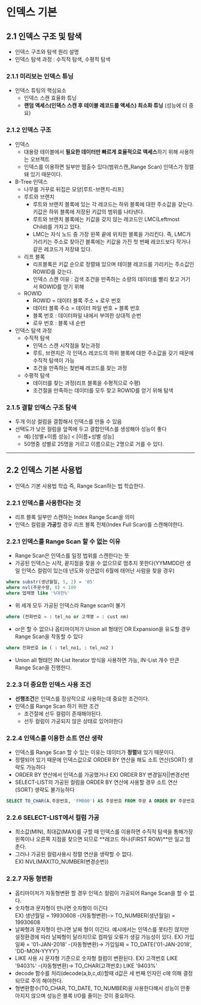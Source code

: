 # 인덱스 기본

## 2.1 인덱스 구조 및 탐색
- 인덱스 구조와 탐색 원리 설명
- 인덱스 탐색 과정 : 수직적 탐색, 수평적 탐색

### 2.1.1 미리보는 인덱스 튜닝
- 인덱스 튜팅의 핵심요소
    - 인덱스 스캔 효율화 튜닝 
    - **랜덤 액세스(인덱스 스캔 후 테이블 레코드를 액세스) 최소화 튜닝** (성능에 더 중요)
 
### 2.1.2 인덱스 구조
- 인덱스
  - 대용량 테이블에서 **필요한 데이터만 빠르게 효율적으로 엑세스**하기 위해 사용하는 오브젝트  
  - 인덱스를 이용하면 일부만 멈출수 있다(범위스캔_Range Scan) 인덱스가 정렬돼 있기 때문이다.
- B-Tree 인덱스
  - 나무를 거꾸로 뒤집은 모양[루트-브랜치-리프]
  - 루트와 브랜치
    - 루트와 브랜치 블록에 있는 각 레코드는 하위 블록에 대한 주소값을 갖는다. 키값은 하위 블록에 저장된 키값의 범위를 나타낸다.
    - 루트와 브랜치 블록에는 키값을 갖지 않는 레코드인 LMC(Leftmost Child)를 가지고 있다.
    - LMC는 자식 노드 중 가장 왼쪽 끝에 위치한 블록을 가리킨다. 즉, LMC가 가리키는 주소로 찾아간 블록에는 키값을 가진 첫 번째 레코드보다 작거나 같은 레코드가 저장돼 있다.
  - 리프 블록
    - 리프블록은 키값 순으로 정렬돼 있으며 테이블 레코드를 가리키는 주소값인 ROWID를 갖는다.
    - 인덱스 스캔 이유 : 검색 조건을 만족하는 소량의 데이터를 빨리 찾고 거기서 ROWID를 얻기 위해
  - ROWID
    - ROWID = 데이터 블록 주소 + 로우 번호
    - 데이터 블록 주소 = 데이터 파일 번호 + 블록 번호
    - 블록 번호 : 데이터파일 내에서 부여한 상대적 순번
    - 로우 번호 : 블록 내 순번
- 인덱스 탐색 과정
   - 수직적 탐색
      -  인덱스 스캔 시작점을 찾는과정
      -  루트, 브랜치은 각 인덱스 레코드의 하위 블록에 대한 주소값을 갖기 때문에 수직적 탐색이 가능
      -  조건을 만족하는 첮번째 레코드를 찾는 과정
   - 수평적 탐색
     - 데이터를 찾는 과정(리프 블록을 수평적으로 수평)
     - 조건절을 만족하는 데이터를 모두 찾고 ROWID를 얻기 위해 탐색

### 2.1.5 결할 인덱스 구조 탐색
- 두개 이상 컬럼을 결합해서 인덱스를 만들 수 있음
- 선택도가 낮은 컬럼을 앞쪽에 두고 결합인덱스를 생성해야 성능이 좋다
  - 예) [성별+이름 성능] <  [이름+성별 성능]
  -  50명중 성별로 25명을 거르고 이름으로는 2명으로 거를 수 있다.

---
## 2.2 인덱스 기본 사용법
- 인덱스 기본 사용법 학습 즉, Range Scan하는 법 학습한다.

### 2.2.1 인덱스를 사용한다는 것
- 리프 블록 일부만 스캔하는 Index Range Scan을 의미
- 인덱스 컬럼을 **가공**할 경우 리프 블록 전체(Index Full Scan)를 스캔해야한다.

### 2.2.1 인덱스를 Range Scan 할 수 없는 이유
- Range Scan은 인덱스를 일정 법위를 스캔한다는 뜻
- 가공된 인덱스는 시작, 끝지점을 찾을 수 없으므로 멈추지 못한다(YYMMDD란 생일 인덱스 컬럼이 있는데 년도와 상관없이 6월에 태어난 사람을 찾을 경우)
```sql
where substr(생년월일, 5, 2) = '05' 
where nvl(주문수량, 0) < 100
where 업체명 like '%대한%'
```
- 위 세개 모두 가공된 인덱스라 Range scan이 불가
```sql
where (전화번호 = : tel_no or 고객명 = : cust nm)
```
- or은 할 수 없으나 옵티마이저가 Union all 형태인 OR Expansion을 유도할 경우 Range Scan을 작동할 수 있다
```sql
where 전화번호 in ( : tel_no1, : tel_no2 )
```
- Union all 형태인 IN-List Iterator 방식을 사용하면 가능, IN-List 개수 만큰 Range Scan을 진행한다.

### 2.2.3 더 중요한 인덱스 사용 조건 
- **선행조건**은 인덱스를 정상적으로 사용하는데 중요한 조건이다.
- 인덱스를 Range Scan 하기 위한 조건
  - 조건절에 선두 컬럼이 존재해야된다.
  - 선두 컬럼이 가공되지 않은 상태로 있어야한다

### 2.2.4 인덱스를 이용한 소트 연산 생략
- 인덱스를 Range Scan 할 수 있는 이유는 데이터가 **정렬**돼 있기 때문이다.
- 정렬되어 있기 때문에 인덱스값으로 ORDER BY 연산을 해도 소트 연산(SORT) 생략도 가능하다
- ORDER BY 연산에서 인덱스를 가공했거나 EX) ORDER BY 변경일자||변경선번
- SELECT-LIST의 가공된 컬럼을 ORDER BY 연산에 사용할 경우 소트 연산(SORT) 생략도 불가능하다
```sql
SELECT TO_CHAR(A.주문번호, 'FM000') AS 주문번호 FROM 주문 A ORDER BY 주문번호)
```

### 2.2.6 SELECT-LIST에서 컬럼 가공
- 최소값(MIN), 최대값(MAX)를 구할 때 인덱스를 이용하면 수직적 탐색을 통해가장 왼쪽이나 오른쪽 지점을 찾으면 되므로 **레코드 하나(FIRST ROW)**만 일고 멈춘다.
- 그러나 가공된 컬럼사용시 정렬 연산을 생략할 수 없다.  
   EX) NVL(MAX(TO_NUMBER(변경순번))

### 2.2.7 자동 형변환
- 옵티마이저가 자동형변환 할 경우 인덱스 컬럼이 가공되어 Range Scan을 할 수 없다.
- 숫자형과 문자형이 만나면 숫자형이 이긴다  
  EX) 생년월일 = 19930608  -(자동형변환)-> TO_NUMBER(생년월일) = 19930608
- 날짜형과 문자형이 만나면 날짜 형이 이긴다. 예시에서는 인덱스를 못타진 않지만 설정환경에 따라 날짜형이 달라지므로 컴파일 오류가 생길 가능성이 있다.
  EX) 가입일짜 = '01-JAN-2018' -(자동형변환)->  가입일짜 = TO_DATE('01-JAN-2018', 'DD-MON-YYYY')
- LIKE 사용 시 문자형 기준으로 숫자형 컬럼이 변환된다.
  EX) 고객번호 LIKE '9403%' -(자동형변환)-> TO_CHAR(고객번호) LIKE '9403%'
- decode 함수를 처리(decode(a,b,c,d))할때 d값은 세 번째 인자인 c에 의해 결정되므로 주의 해야한다.
- 형변환함수(TO_CHAR, TO_DATE, TO_NUMBER)을 사용한다해서 성능이 안좋아지지 않으며 성능은 블록 I/O를 줄이는 것이 중요하다.
